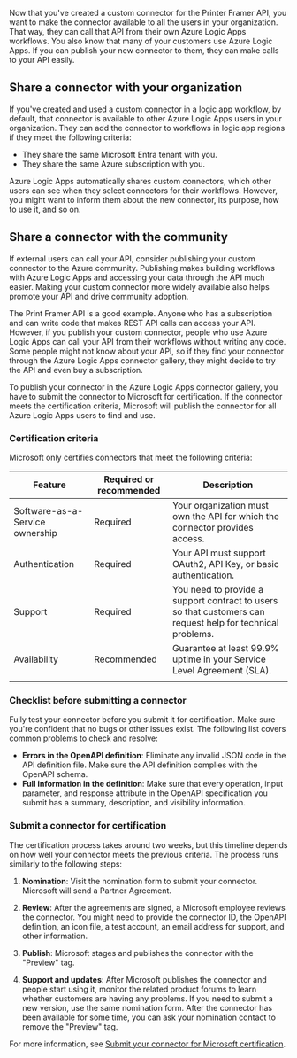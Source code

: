 Now that you've created a custom connector for the Printer Framer API, you want to make the connector available to all the users in your organization. That way, they can call that API from their own Azure Logic Apps workflows. You also know that many of your customers use Azure Logic Apps. If you can publish your new connector to them, they can make calls to your API easily.

## Share a connector with your organization

If you've created and used a custom connector in a logic app workflow, by default, that connector is available to other Azure Logic Apps users in your organization. They can add the connector to workflows in logic app regions if they meet the following criteria:

- They share the same Microsoft Entra tenant with you.
- They share the same Azure subscription with you.

Azure Logic Apps automatically shares custom connectors, which other users can see when they select connectors for their workflows. However, you might want to inform them about the new connector, its purpose, how to use it, and so on.

## Share a connector with the community

If external users can call your API, consider publishing your custom connector to the Azure community. Publishing makes building workflows with Azure Logic Apps and accessing your data through the API much easier. Making your custom connector more widely available also helps promote your API and drive community adoption.

The Print Framer API is a good example. Anyone who has a subscription and can write code that makes REST API calls can access your API. However, if you publish your custom connector, people who use Azure Logic Apps can call your API from their workflows without writing any code. Some people might not know about your API, so if they find your connector through the Azure Logic Apps connector gallery, they might decide to try the API and even buy a subscription.

To publish your connector in the Azure Logic Apps connector gallery, you have to submit the connector to Microsoft for certification. If the connector meets the certification criteria, Microsoft will publish the connector for all Azure Logic Apps users to find and use.

### Certification criteria

Microsoft only certifies connectors that meet the following criteria:

| Feature | Required or recommended | Description |
|---------|-------------------------|-------------|
| Software-as-a-Service ownership | Required | Your organization must own the API for which the connector provides access. |
| Authentication | Required | Your API must support OAuth2, API Key, or basic authentication. |
| Support | Required | You need to provide a support contract to users so that customers can request help for technical problems. |
| Availability | Recommended | Guarantee at least 99.9% uptime in your Service Level Agreement (SLA). |
||||

### Checklist before submitting a connector

Fully test your connector before you submit it for certification. Make sure you're confident that no bugs or other issues exist. The following list covers common problems to check and resolve:

- **Errors in the OpenAPI definition**: Eliminate any invalid JSON code in the API definition file. Make sure the API definition complies with the OpenAPI schema.
- **Full information in the definition**: Make sure that every operation, input parameter, and response attribute in the OpenAPI specification you submit has a summary, description, and visibility information.

### Submit a connector for certification

The certification process takes around two weeks, but this timeline depends on how well your connector meets the previous criteria. The process runs similarly to the following steps:

1. **Nomination**: Visit the nomination form to submit your connector. Microsoft will send a Partner Agreement.

1. **Review**: After the agreements are signed, a Microsoft employee reviews the connector. You might need to provide the connector ID, the OpenAPI definition, an icon file, a test account, an email address for support, and other information.

1. **Publish**: Microsoft stages and publishes the connector with the "Preview" tag.

1. **Support and updates**: After Microsoft publishes the connector and people start using it, monitor the related product forums to learn whether customers are having any problems. If you need to submit a new version, use the same nomination form. After the connector has been available for some time, you can ask your nomination contact to remove the "Preview" tag.

For more information, see [Submit your connector for Microsoft certification](/connectors/custom-connectors/submit-for-certification).
